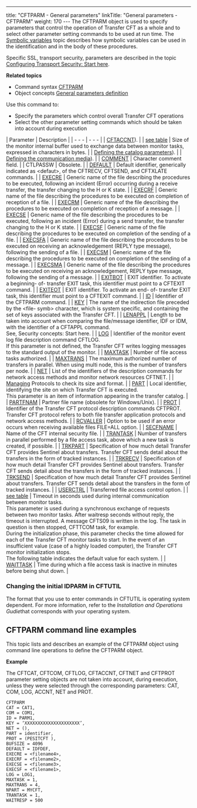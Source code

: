 ---
title: "CFTPARM  - General parameters"
linkTitle: "General parameters - CFTPARM"
weight: 170
--- The <span id="Defining_CFTPARM"></span>CFTPARM object is used to specify parameters
that control the operation of Transfer CFT as a whole and to select other
parameter setting commands to be used at run time. The [Symbolic variables](../../../command_summary/symbolic_variables) topic describes
how symbolic variables can be used in the identification and in the body
of these procedures.

Specific SSL, transport security, parameters are described in the topic
[Configuring
Transport Security: Start here](../../../../transport_security_start_here/configuring_transport_security_start_here).

****Related
topics****

- Command syntax
    [CFTPARM](../../../command_summary#CFTPARM)
- Object concepts
    [General parameters
    definition](../../../../admin_intro/admin_config_commands/cftparm_general_parameters)

Use this command to:

- Specify
    the parameters which control overall Transfer CFT operations
- Select
    the other parameter setting commands which should be taken into account
    during execution

| Parameter  | Description  |
| - - - | - - - |
| [CFTACCNT](../../../command_summary/parameter_intro/accnt)). |
| [see table](../../../command_summary/parameter_intro/bufsize)  | Size of the monitor internal buffer used to exchange data between monitor tasks, expressed in characters in bytes. |
| [Defining the catalog parameters](../../../command_summary/parameter_intro/cat)). |
| [Defining the communication media](../../../command_summary/parameter_intro/com)). |
| [COMMENT](../../../command_summary/parameter_intro/comment)  | Character comment field. |
| CTLPASSW | Obsolete. |
| [DEFAULT](../../../command_summary/parameter_intro/default) | Default identifier, generically indicated as &lt;defaut&gt;, of the CFTRECV, CFTSEND, and CFTXLATE commands. |
| [EXECRE](../../../command_summary/parameter_intro/execre) | Generic name of the file describing the procedures to be executed, following an incident (Error) occurring during a receive transfer, the transfer changing to the H or K state. |
| [EXECRF](../../../command_summary/parameter_intro/execrf) | Generic name of the file describing the procedures to be executed on completion of reception of a file. |
| [EXECRM](../../../command_summary/parameter_intro/execrm) | Generic name of the file describing the procedures to be executed on completion of reception of a message. |
| [EXECSE](../../../command_summary/parameter_intro/execse) | Generic name of the file describing the procedures to be executed, following an incident (Error) during a send transfer, the transfer changing to the H or K state. |
| [EXECSF](../../../command_summary/parameter_intro/execsf) | Generic name of the file describing the procedures to be executed on completion of the sending of a file. |
| [EXECSFA](../../../command_summary/parameter_intro/execsfa)  | Generic name of the file describing the procedures to be executed on receiving an acknowledgement (REPLY type message), following the sending of a file. |
| [EXECSM](../../../command_summary/parameter_intro/execsm)  | Generic name of the file describing the procedures to be executed on completion of the sending of a message. |
| [EXECSMA](../../../command_summary/parameter_intro/execsma)  | Generic name of the file describing the procedures to be executed on receiving an acknowledgement, REPLY type message, following the sending of a message. |
| [EXITBOT]()  | EXIT identifier. To activate a beginning- of- transfer EXIT task, this identifier must point to a CFTEXIT command. |
| [EXITEOT](../../../command_summary/parameter_intro/exiteot) | EXIT identifier. To activate an end- of- transfer EXIT task, this identifier must point to a CFTEXIT command. |
| [ID](../../../command_summary/parameter_intro/id)  | Identifier of the CFTPARM command. |
| [KEY](../../../command_summary/parameter_intro/key)  | The name of the indirection file preceded by the &lt;file- symb&gt; character, which is system specific, and containing the set of keys associated with the Transfer CFT. |
| [LENAPPL](../../../command_summary/parameter_intro/lenappl) | Length to be taken into account when comparing the file/message identifier, IDF or IDM, with the identifier of a CFTAPPL command.<br/> See, Security concepts: Start here. |
| [LOG](../../../command_summary/parameter_intro/log) | Identifier of the monitor event log file description command CFTLOG.<br/> If this parameter is not defined, the Transfer CFT writes logging messages to the standard output of the monitor. |
| [MAXTASK](../../../command_summary/parameter_intro/maxtask)  | Number of file access tasks authorized. |
| [MAXTRANS](../../../command_summary/parameter_intro/maxtrans) | The maximum authorized number of transfers in parallel. When using multi node, this is the number of transfers per node. |
| [NET](../../../command_summary/parameter_intro/net) | List of the identifiers of the description commands for network access methods and monitor network resources CFTNET. |
| [Managing](../../../command_summary/parameter_intro/npart) Protocols to check its size and format. |
| [PART](../../../command_summary/parameter_intro/part) | Local identifier, identifying the site on which Transfer CFT is executed.<br/> This parameter is an item of information appearing in the transfer catalog. |
| [PARTFNAM](../../../command_summary/parameter_intro/partfnam)  | Partner file name (obsolete for Windows/Unix). |
| [PROT](../../../command_summary/parameter_intro/protocol)  | Identifier of the Transfer CFT protocol description commands CFTPROT.<br/> Transfer CFT protocol refers to both file transfer application protocols and network access methods. |
| [RCVALLER](../../../command_summary/parameter_intro/rcvaller)  | Option to be used if an error occurs when receiving available files FILE=ALL option. |
| [SECFNAME](../../../command_summary/parameter_intro/secfname) | Name of the CFT internal security file. |
| [TRANTASK](../../../command_summary/parameter_intro/trantask) | Number of transfers in parallel performed by a file access task, above which a new task is created, if possible. |
| [TRKPART](../../../command_summary/parameter_intro/trkpart) | Specification of how much detail Transfer CFT provides Sentinel about transfers. Transfer CFT sends detail about the transfers in the form of tracked instances. |
| [TRKRECV](../../../command_summary/parameter_intro/trkrecv) | Specification of how much detail Transfer CFT provides Sentinel about transfers. Transfer CFT sends detail about the transfers in the form of tracked instances. |
| [TRKSEND](../../../command_summary/parameter_intro/trksend) | Specification of how much detail Transfer CFT provides Sentinel about transfers. Transfer CFT sends detail about the transfers in the form of tracked instances. |
| [USERCTRL](../../../command_summary/parameter_intro/userctrl) | Transferred file access control option. |
| [see table](../../../command_summary/parameter_intro/waitresp) | Timeout in seconds used during internal communication between monitor tasks.<br/> This parameter is used during a synchronous exchange of requests between two monitor tasks. After waitresp seconds without reply, the timeout is interrupted. A message CFTS09 is written in the log. The task in question is then stopped, CFTTCOM task, for example.<br/> During the initialization phase, this parameter checks the time allowed for each of the Transfer CFT monitor tasks to start. In the event of an insufficient value (case of a highly loaded computer), the Transfer CFT monitor initialization stops.<br/> The following table indicates the default value for each system. |
| [WAITTASK](../../../command_summary/parameter_intro/waittask)  | Time during which a file access task is inactive in minutes before being shut down. |

<span id="Changing_the_initial_IDPARM_in_CFTUTIL"></span>

### Changing the initial IDPARM in CFTUTIL

The format that you use to enter commands in CFTUTIL is operating system
dependent. For more information, refer to the *Installation and Operations Gudie*that corresponds
with your operating system.

<span id="CFTPARM_command_line_examples"></span>

## CFTPARM command line examples

This topic lists and describes an example of the CFTPARM object using
command line operations to define the CFTPARM object.

****Example****

The CFTCAT, CFTCOM, CFTLOG, CFTACCNT, CFTNET and CFTPROT
parameter setting objects are not taken into account, during execution,
unless they were selected through the corresponding parameters: CAT, COM,
LOG, ACCNT, NET and PROT.

```
CFTPARM
CAT = CAT1,
COM = COM1,
ID = PARM1,
KEY = ‘XXXXXXXXXXXXXXXXXXXXX’,
NET = (),
PART = identifier,
PROT = (PESITCFT ),
BUFSIZE = 4096
DEFAULT = IDFDEF,
EXECRE = <filename4>,
EXECRF = <filename2>,
EXECSE = <filename3>,
EXECSF = <filename1>,
LOG = LOG1,
MAXTASK = 1,
MAXTRANS = 4,
NPART = MYCFT,
TRANTASK = 1,
WAITRESP = 500
```
